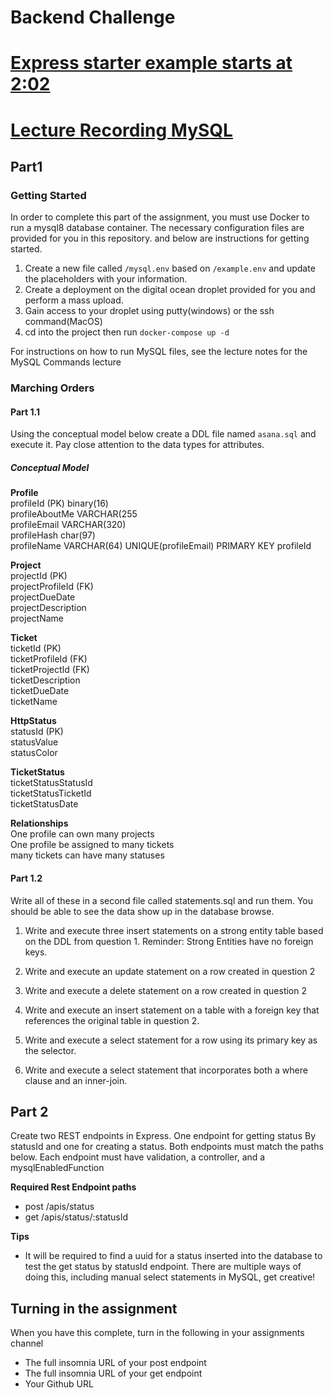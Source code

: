 # Backend Challenge
# [Express starter example starts at 2:02](https://cnm-edu.zoom.us/rec/share/YT1L7DXH_yXF79qaeCBHvh5Zx2X1JYq-eTWq6U6OyFT_nwXZ8HEmy8283iOfykhe.qjXyADDjbRPM2yon?startTime=1652296441000)
# [Lecture Recording MySQL](https://cnm-edu.zoom.us/rec/share/ko55_dKMbV2hpV-4Ap0SoqMoXSqcoSaOAP44QTm4VvAKDbc80PIN7wmYpxSpcVGB.LeXB_fC-vpGul4LB)

## Part1 

### Getting Started

In order to complete this part of the assignment, you must use Docker to run a mysql8 database container. The necessary configuration files are provided for you in this repository. and below are instructions for getting started.

1. Create a new file called `/mysql.env` based on `/example.env` and update the placeholders with your information.
2. Create a deployment on the digital ocean droplet provided for you and perform a mass upload.
3. Gain access to your droplet using putty(windows) or the ssh command(MacOS)
4. cd into the project then run `docker-compose up -d`

For instructions on how to run MySQL files, see the lecture notes for the MySQL Commands lecture

### Marching Orders

#### Part 1.1
Using the conceptual model below create a DDL file named `asana.sql` and execute it. Pay close attention to the data types for attributes. 

##### Conceptual Model
**Profile** \
profileId (PK)  binary(16)\
profileAboutMe VARCHAR(255\
profileEmail VARCHAR(320) \
profileHash char(97)\
profileName VARCHAR(64)
UNIQUE(profileEmail)
PRIMARY KEY profileId
    
 **Project** \
projectId (PK) \
projectProfileId (FK) \
projectDueDate \
projectDescription \
projectName 
    
 **Ticket** \
 ticketId (PK) \
 ticketProfileId (FK) \
 ticketProjectId (FK) \
 ticketDescription \
 ticketDueDate \
 ticketName

 **HttpStatus** \
statusId (PK) \
statusValue \
statusColor 

 **TicketStatus** \
ticketStatusStatusId \
ticketStatusTicketId \
ticketStatusDate 
    
**Relationships** \
One profile can own many projects \
One profile be assigned to many tickets \
many tickets can have many statuses 
    
#### Part 1.2
Write all of these in a second file called statements.sql and run them. You should be able to see the data show up in the database browse.

1. Write and execute three insert statements on a strong entity table based on the DDL from question 1. Reminder: Strong Entities have no foreign keys.

2. Write and execute an update statement on a row created in question 2

3. Write and execute a delete statement on a row created in question 2

4. Write and execute an insert statement on a table with a foreign key that references the original table in question 2.

5. Write and execute a select statement for a row using its primary key as the selector.

6. Write and execute a select statement that incorporates both a where clause and an inner-join.
 
## Part 2

Create two REST endpoints in Express. One endpoint for getting status By statusId and one for creating a status. Both endpoints must  match the paths below. Each endpoint must have validation, a controller, and a mysqlEnabledFunction

**Required Rest Endpoint paths**
* post /apis/status
* get /apis/status/:statusId

**Tips**
- It will be required to find a uuid for a status inserted into the database to test the get status by statusId endpoint. There are multiple ways of doing this, including manual select statements in MySQL, get creative!


## Turning in the assignment
When you have this complete, turn in the following in your assignments channel
* The full insomnia URL of your post endpoint
* The full insomnia URL of your get endpoint
* Your Github URL
